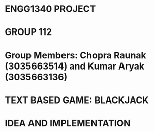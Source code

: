 # ENGG1340 PROJECT
 
# GROUP 112
# Group Members: Chopra Raunak (3035663514) and Kumar Aryak (3035663136)

# TEXT BASED GAME: BLACKJACK 

# IDEA AND IMPLEMENTATION


